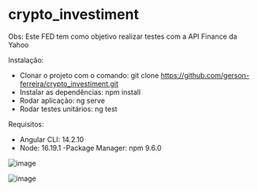 # crypto_investiment

Obs: Este FED tem como objetivo realizar testes com a API Finance da Yahoo

Instalação:
- Clonar o projeto com o comando: git clone https://github.com/gerson-ferreira/crypto_investiment.git
- Instalar as dependências: npm install
- Rodar aplicação: ng serve
- Rodar testes unitários: ng test

Requisitos:
- Angular CLI: 14.2.10
- Node: 16.19.1
-Package Manager: npm 9.6.0 

![image](https://user-images.githubusercontent.com/39886488/224227979-5e7b2bdb-0e7b-48f2-a438-40aa56cabf38.png)

![image](https://user-images.githubusercontent.com/39886488/224228022-e4e53779-b59e-4444-b381-0bb14383f0c4.png)
